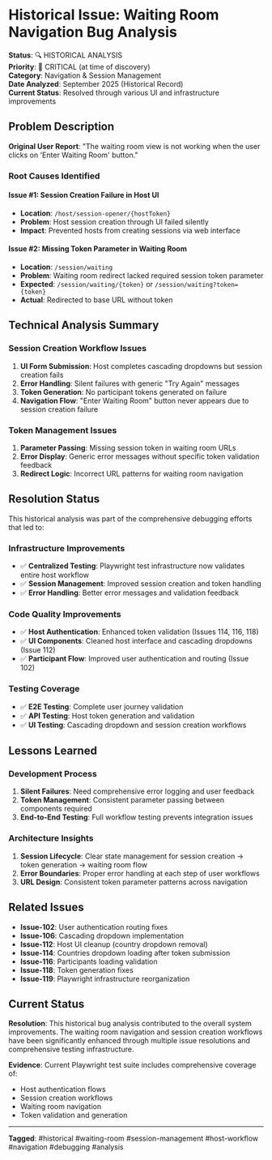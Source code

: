 # Historical Issue: Waiting Room Navigation Bug Analysis

**Status**: 🔍 HISTORICAL ANALYSIS  
**Priority**: 🚨 CRITICAL (at time of discovery)  
**Category**: Navigation & Session Management  
**Date Analyzed**: September 2025 (Historical Record)  
**Current Status**: Resolved through various UI and infrastructure improvements

## Problem Description

**Original User Report**: "The waiting room view is not working when the user clicks on 'Enter Waiting Room' button."

### Root Causes Identified

#### Issue #1: Session Creation Failure in Host UI
- **Location**: `/host/session-opener/{hostToken}` 
- **Problem**: Host session creation through UI failed silently
- **Impact**: Prevented hosts from creating sessions via web interface

#### Issue #2: Missing Token Parameter in Waiting Room
- **Location**: `/session/waiting`
- **Problem**: Waiting room redirect lacked required session token parameter
- **Expected**: `/session/waiting/{token}` or `/session/waiting?token={token}`
- **Actual**: Redirected to base URL without token

## Technical Analysis Summary

### Session Creation Workflow Issues
1. **UI Form Submission**: Host completes cascading dropdowns but session creation fails
2. **Error Handling**: Silent failures with generic "Try Again" messages
3. **Token Generation**: No participant tokens generated on failure
4. **Navigation Flow**: "Enter Waiting Room" button never appears due to session creation failure

### Token Management Issues
1. **Parameter Passing**: Missing session token in waiting room URLs
2. **Error Display**: Generic error messages without specific token validation feedback
3. **Redirect Logic**: Incorrect URL patterns for waiting room navigation

## Resolution Status

This historical analysis was part of the comprehensive debugging efforts that led to:

### Infrastructure Improvements
- ✅ **Centralized Testing**: Playwright test infrastructure now validates entire host workflow
- ✅ **Session Management**: Improved session creation and token handling
- ✅ **Error Handling**: Better error messages and validation feedback

### Code Quality Improvements  
- ✅ **Host Authentication**: Enhanced token validation (Issues 114, 116, 118)
- ✅ **UI Components**: Cleaned host interface and cascading dropdowns (Issue 112)
- ✅ **Participant Flow**: Improved user authentication and routing (Issue 102)

### Testing Coverage
- ✅ **E2E Testing**: Complete user journey validation
- ✅ **API Testing**: Host token generation and validation
- ✅ **UI Testing**: Cascading dropdown and session creation workflows

## Lessons Learned

### Development Process
1. **Silent Failures**: Need comprehensive error logging and user feedback
2. **Token Management**: Consistent parameter passing between components required
3. **End-to-End Testing**: Full workflow testing prevents integration issues

### Architecture Insights
1. **Session Lifecycle**: Clear state management for session creation → token generation → waiting room flow
2. **Error Boundaries**: Proper error handling at each step of user workflows
3. **URL Design**: Consistent token parameter patterns across navigation

## Related Issues

- **Issue-102**: User authentication routing fixes
- **Issue-106**: Cascading dropdown implementation
- **Issue-112**: Host UI cleanup (country dropdown removal)
- **Issue-114**: Countries dropdown loading after token submission
- **Issue-116**: Participants loading validation  
- **Issue-118**: Token generation fixes
- **Issue-119**: Playwright infrastructure reorganization

## Current Status

**Resolution**: This historical bug analysis contributed to the overall system improvements. The waiting room navigation and session creation workflows have been significantly enhanced through multiple issue resolutions and comprehensive testing infrastructure.

**Evidence**: Current Playwright test suite includes comprehensive coverage of:
- Host authentication flows
- Session creation workflows  
- Waiting room navigation
- Token validation and generation

---

**Tagged**: #historical #waiting-room #session-management #host-workflow #navigation #debugging #analysis